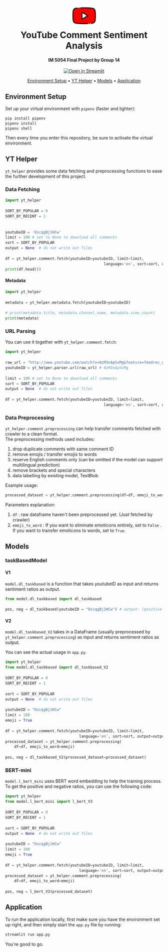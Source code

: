 <h1 align="center">
  <br>
  <a href="https://share.streamlit.io/icheft/youtube-comment-sentiment-analysis/main/app.py"><img src="assets/img/youtube.png" alt="yt-logo" width="75"></a>
  <br>
  YouTube Comment Sentiment Analysis
  <br>
</h1>

<h4 align="center">IM 5054 Final Project by Group 14</h4>

<p align="center">
  <a href="https://share.streamlit.io/icheft/youtube-comment-sentiment-analysis/main/app.py">
    <img src="https://static.streamlit.io/badges/streamlit_badge_black_white.svg"
         alt="Open in Streamlit">
  </a>
</p>

<p align="center">
  <a href="#environment-setup">Environment Setup</a> •
  <a href="#yt-helper">YT Helper</a> •
  <a href="#models">Models</a> •
  <a href="#application">Application</a>
</p>

## Environment Setup

Set up your virtual environment with `pipenv` (faster and lighter):

```shell
pip install pipenv
pipenv install
pipenv shell
```

Then every time you enter this repository, be sure to activate the virtual environment.

## YT Helper

`yt_helper` provides some data fetching and preprocessing functions to ease the further development of this project.

### Data Fetching

```py
import yt_helper

SORT_BY_POPULAR = 0
SORT_BY_RECENT = 1


youtubeID = 'OscqgBj1HCw'
limit = 100 # set to None to download all comments
sort = SORT_BY_POPULAR
output = None  # do not write out files

df = yt_helper.comment.fetch(youtubeID=youtubeID, limit=limit,
                                            language='en', sort=sort, output=output)
print(df.head())
```

#### Metadata

```py
import yt_helper

metadata = yt_helper.metadata.fetch(youtubeID=youtubeID)

# print(metadata.title, metadata.channel_name, metadata.view_count)
print(metadata)
```

### URL Parsing

You can use it together with `yt_helper.comment.fetch`:

```py
import yt_helper

raw_url = "http://www.youtube.com/watch?v=0zM3nApSvMg&feature=feedrec_grec_index"
youtubeID = yt_helper.parser.url(raw_url) # 0zM3nApSvMg

limit = 100 # set to None to download all comments
sort = SORT_BY_POPULAR
output = None  # do not write out files

df = yt_helper.comment.fetch(youtubeID=youtubeID, limit=limit,
                                            language='en', sort=sort, output=output)
```

### Data Preprocessing

`yt_helper.comment.preprocessing` can help transfer comments fetched with crawler to a clean format.  
The preprocessing methods used includes:  
1. drop duplicate comments with same comment ID
2. remove emojis / transfer emojis to words
3. reserve English comments only (can be omitted if the model can support multilingual prediction)
4. remove brackets and special characters
5. data labelling by existing model, TextBlob

Example usage:  
```py
processed_dataset = yt_helper.comment.preprocessing(df=df, emoji_to_word=True)
```
Parameters explanation:  
1. `df` : raw dataframe haven't been preprocessed yet. (Just fetched by crawler)
2. `emoji_to_word` : If you want to eliminate emoticons entirely, set to `False` . If you want to transfer emoticons to words, set to `True`. 


## Models
### taskBasedModel

#### V1

`model.dl_taskbased` is a function that takes youtubeID as input and returns sentiment ratios as output.

```py
from model.dl_taskbased import dl_taskbased

pos, neg = dl_taskbased(youtubeID = "OscqgBj1HCw") # output: (positive ratio, negative ratio) 
```

#### V2

`model.dl_taskbased_V2` takes in a DataFrame (usually preprocessed by `yt_helper.comment.preprocessing`) as input and returns sentiment ratios as output.

You can see the actual usage in `app.py`.

```py
import yt_helper
from model.dl_taskbased import dl_taskbased_V2

SORT_BY_POPULAR = 0
SORT_BY_RECENT = 1

sort = SORT_BY_POPULAR
output = None  # do not write out files

youtubeID = "OscqgBj1HCw"
limit = 100
emoji = True

df = yt_helper.comment.fetch(youtubeID=youtubeID, limit=limit,
                                 language='en', sort=sort, output=output)
processed_dataset = yt_helper.comment.preprocessing(
    df=df, emoji_to_word=emoji)

pos, neg = dl_taskbased_V2(processed_dataset=processed_dataset)
```

### BERT-mini

`model.l_bert_mini` uses BERT word embedding to help the training process. To get the positive and negative ratios, you can use the following code:

```py
import yt_helper
from model.l_bert_mini import l_bert_V3

SORT_BY_POPULAR = 0
SORT_BY_RECENT = 1

sort = SORT_BY_POPULAR
output = None  # do not write out files

youtubeID = "OscqgBj1HCw"
limit = 100
emoji = True

df = yt_helper.comment.fetch(youtubeID=youtubeID, limit=limit,
                                 language='en', sort=sort, output=output)
processed_dataset = yt_helper.comment.preprocessing(
    df=df, emoji_to_word=emoji)

pos, neg = l_bert_V3(processed_dataset)
```

## Application

To run the application locally, first make sure you have the environment set up right, and then simply start the `app.py` file by running:

```py
streamlit run app.py
```

You're good to go. 